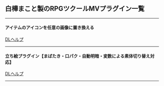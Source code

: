 ## 白樺まこと製のRPGツクールMVプラグイン一覧

***

#### アイテムのアイコンを任意の画像に置き換える

[DL](https://github.com/makottyan/RPGMakerMV/raw/master/MKT_ItemImage.js)[ヘルプ](https://diary.sirakababiome.com/2020/01/rpgmv.html)

***



#### 立ち絵プラグイン【まばたき・口パク・自動明暗・変数による素体切り替え対応】

[DL](https://github.com/makottyan/MKTMaterial/raw/master/StandPicture.js)[ヘルプ](https://diary.sirakababiome.com/2020/02/mvStand.html)

***





